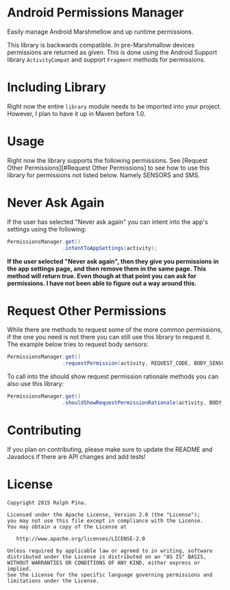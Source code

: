 # Android Permissions Manager
Easily manage Android Marshmellow and up runtime permissions.

This library is backwards compatible. In pre-Marshmallow devices permissions are returned as given. This is done using the Android Support library ```ActivityCompat``` and support ```Fragment``` methods for permissions.

# Including Library
Right now the entire ```library``` module needs to be imported into your project. However, I plan to have it up in Maven before 1.0.

# Usage
Right now the library supports the following permissions. See [Request Other Permissions][#Request Other Permissions] to see how to use this library for permissions not listed below. Namely SENSORS and SMS.

# Never Ask Again
If the user has selected "Never ask again" you can intent into the app's settings using the following:

```java
PermissionsManager.get()
                  .intentToAppSettings(activity);
```

**If the user selected "Never ask again", then they give you permissions in the app settings page, and then remove them in the same page. This method will return true. Even though at that point you can ask for permissions. I have not been able to figure out a way around this.**

# Request Other Permissions
While there are methods to request some of the more common permissions, if the one you need is not there you can still use this library to request it. The example below tries to request body sensors:

```java
PermissionsManager.get()
                  .requestPermission(activity, REQUEST_CODE, BODY_SENSORS);
```

To call into the should show request permission rationale methods you can also use this library:
```java
PermissionsManager.get()
                  .shouldShowRequestPermissionRationale(activity, BODY_SENSORS);
```

# Contributing
If you plan on contributing, please make sure to update the README and Javadocs if there are API changes and add tests!

# License
    Copyright 2015 Ralph Pina.

    Licensed under the Apache License, Version 2.0 (the "License");
    you may not use this file except in compliance with the License.
    You may obtain a copy of the License at

       http://www.apache.org/licenses/LICENSE-2.0

    Unless required by applicable law or agreed to in writing, software
    distributed under the License is distributed on an "AS IS" BASIS,
    WITHOUT WARRANTIES OR CONDITIONS OF ANY KIND, either express or implied.
    See the License for the specific language governing permissions and
    limitations under the License.
